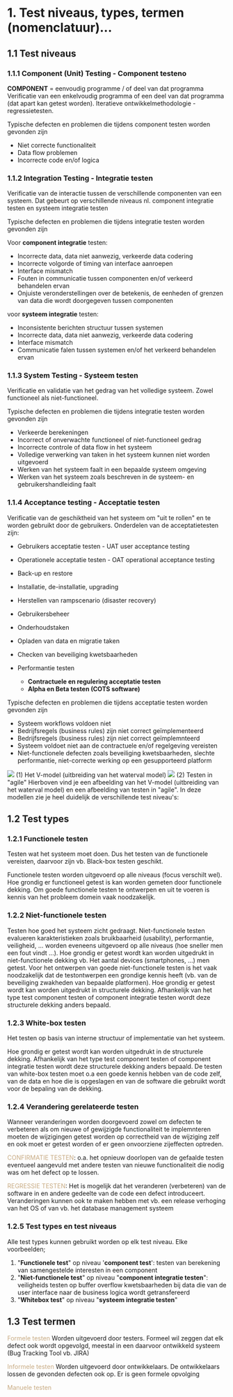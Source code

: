 # 1. Test niveaus, types, termen (nomenclatuur)...
## 1.1 Test niveaus
### 1.1.1 Component (Unit) Testing - Component testeno
**COMPONENT** = eenvoudig programme / of deel van dat programma
Verificatie van een enkelvoudig programma of een deel van dat programma (dat apart kan getest worden). Iteratieve ontwikkelmethodologie - regressietesten.

Typische defecten en problemen die tijdens component testen worden gevonden zijn
- Niet correcte functionaliteit
- Data flow problemen
- Incorrecte code en/of logica

### 1.1.2 Integration Testing - Integratie testen
Verificatie van de interactie tussen de verschillende componenten van een systeem. Dat gebeurt op verschillende niveaus nl. component integratie testen en systeem integratie testen

Typische defecten en problemen die tijdens integratie testen worden gevonden zijn

Voor **component integratie** testen:
- Incorrecte data, data niet aanwezig, verkeerde data codering
- Incorrecte volgorde of timing van interface aanroepen
- Interface mismatch
- Fouten in communicatie tussen componenten en/of verkeerd behandelen ervan
- Onjuiste veronderstellingen over de betekenis, de eenheden of grenzen van data die wordt doorgegeven tussen componenten

voor **systeem integratie** testen:
- Inconsistente berichten structuur tussen systemen
- Incorrecte data, data niet aanwezig, verkeerde data codering
- Interface mismatch
- Communicatie falen tussen systemen en/of het verkeerd behandelen ervan

### 1.1.3 System Testing - Systeem testen
Verificatie en validatie van het gedrag van het volledige systeem. Zowel functioneel als niet-functioneel.

Typische defecten en problemen die tijdens integratie testen worden gevonden zijn
- Verkeerde berekeningen
- Incorrect of onverwachte functioneel of niet-functioneel gedrag
- Incorrecte controle of data flow in het systeem
- Volledige verwerking van taken in het systeem kunnen niet worden uitgevoerd
- Werken van het systeem faalt in een bepaalde systeem omgeving
- Werken van het systeem zoals beschreven in de systeem- en gebruikershandleiding faalt

### 1.1.4 Acceptance testing - Acceptatie testen
Verificatie van de geschiktheid van het systeem om "uit te rollen" en te worden gebruikt door de gebruikers.
Onderdelen van de acceptatietesten zijn:
- Gebruikers acceptatie testen - UAT user acceptance testing
- Operationele acceptatie testen - OAT operational acceptance testing

- Back-up en restore
- Installatie, de-installatie, upgrading
- Herstellen van rampscenario (disaster recovery)
- Gebruikersbeheer
- Onderhoudstaken
- Opladen van data en migratie taken
- Checken van beveiliging kwetsbaarheden
- Performantie testen
	- **Contractuele en regulering acceptatie testen**
	- **Alpha en Beta testen (COTS software)**

Typische defecten en problemen die tijdens acceptatie testen worden gevonden zijn
- Systeem workflows voldoen niet
- Bedrijfsregels (business rules) zijn niet correct geïmplementeerd
- Bedrijfsregels (business rules) zijn niet correct geïmplemnteerd
- Systeem voldoet niet aan de contractuele en/of regelgeving vereisten
- Niet-functionele defecten zoals beveiliging kwetsbaarheden, slechte performantie, niet-correcte werking op een gesupporteerd platform

![](https://apwt.gitbook.io/~gitbook/image?url=https%3A%2F%2F4058530821-files.gitbook.io%2F%7E%2Ffiles%2Fv0%2Fb%2Fgitbook-legacy-files%2Fo%2Fassets%252F-MGtJKh7Wy8QD_tjgVdu%252F-MJSceqe3ez71zMQmuHj%252F-MJScnKgloL4QfGk3tIO%252Fimage.png%3Falt%3Dmedia%26token%3D19004a26-3f6e-4982-a21b-3f50ff0a6d93&width=400&dpr=2&quality=100&sign=160f7067&sv=1)
(1) Het V-model (uitbreiding van het waterval model)
![](https://apwt.gitbook.io/~gitbook/image?url=https%3A%2F%2F4058530821-files.gitbook.io%2F%7E%2Ffiles%2Fv0%2Fb%2Fgitbook-legacy-files%2Fo%2Fassets%252F-MGtJKh7Wy8QD_tjgVdu%252F-MJD0NkyIuefO0Pn4Nj6%252F-MJD2a0Vg0fLtzeuyH0v%252Fimage.png%3Falt%3Dmedia%26token%3Da5c6ccdf-68f3-45fd-b7e6-5c9e7df71b7c&width=768&dpr=4&quality=100&sign=edc1f5a9&sv=1)
(2) Testen in "agile"
Hierboven vind je een afbeelding van het V-model (uitbreiding van het waterval model) en een afbeelding van testen in "agile". In deze modellen zie je heel duidelijk de verschillende test niveau's:

## 1.2 Test types
### 1.2.1 Functionele testen
Testen wat het systeem moet doen. Dus het testen van de functionele vereisten, daarvoor zijn vb. Black-box testen geschikt.

Functionele testen worden uitgevoerd op alle niveaus (focus verschilt wel). Hoe grondig er functioneel getest is kan worden gemeten door functionele dekking. Om goede functionele testen te ontwerpen en uit te voeren is kennis van het probleem domein vaak noodzakelijk.

### 1.2.2 Niet-functionele testen
Testen hoe goed het systeem zicht gedraagt. Niet-functionele testen evalueren karakteristieken zoals bruikbaarheid (usability), performantie, veiligheid, ... worden eveneens uitgevoerd op alle niveaus (hoe sneller men een fout vindt ...). Hoe grondig er getest wordt kan worden uitgedrukt in niet-functionele dekking 
vb. Het aantal devices (smartphones, ...) men getest. Voor het ontwerpen van goede niet-functionele testen is het vaak noodzakelijk dat de testontwerpen een grondige kennis heeft (vb. van de beveiliging zwakheden van bepaalde platformen). Hoe grondig er getest wordt kan worden uitgedrukt in structurele dekking. Afhankelijk van het type test component testen of component integratie testen wordt deze structurele dekking anders bepaald.

### 1.2.3 White-box testen
Het testen op basis van interne structuur of implementatie van het systeem. 

Hoe grondig er getest wordt kan worden uitgedrukt in de structurele dekking. Afhankelijk van het type test component testen of component integratie testen wordt deze structurele dekking anders bepaald.
De testen van white-box testen moet o.a een goede kennis hebben van de code zelf, van de data en hoe die is opgeslagen en van de software die gebruikt wordt voor de bepaling van de dekking.

### 1.2.4 Verandering gerelateerde testen
Wanneer veranderingen worden doorgevoerd zowel om defecten te verbeteren als om nieuwe of gewijzigde functionaliteit te implemnteren moeten de wijzigingen getest worden op correctheid van de wijziging zelf en ook moet er getest worden of er geen onvoorziene zijeffecten optreden.

<span style="color:#c8ab83;">CONFIRMATIE TESTEN</span>: o.a. het opnieuw doorlopen van de gefaalde testen eventueel aangevuld met andere testen van nieuwe functionaliteit die nodig was om het defect op te lossen.

<span style="color:#c8ab83;">REGRESSIE TESTEN</span>: Het is mogelijk dat het veranderen (verbeteren) van de software in en andere gedeelte van de code een defect introduceert. 
Veranderingen kunnen ook te maken hebben met vb. een release verhoging van het OS of van vb. het database management systeem

### 1.2.5 Test types en test niveaus
Alle test types kunnen gebruikt worden op elk test niveau.
Elke voorbeelden;
1. "**Functionele test**" op niveau '**component test**': testen van berekening van samengestelde interesten in een component
2. "**Niet-functionele test**" op niveau "**component integratie testen**": veiligheids testen op buffer overflow kwetsbaarheden bij data die van de user interface naar de business logica wordt getransfereerd
3. "**Whitebox test**" op niveau "**systeem integratie testen**"

## 1.3 Test termen
<span style="color:#c8ab83;">Formele testen</span>
Worden uitgevoerd door testers. Formeel wil zeggen dat elk defect ook wordt opgevolgd, meestal in een daarvoor ontwikkeld systeem (Bug Tracking Tool vb. JIRA)

<span style="color:#c8ab83;">Informele testen</span>
Worden uitgevoerd door ontwikkelaars. De ontwikkelaars lossen de gevonden defecten ook op. Er is geen formele opvolging

<span style="color:#c8ab83;">Manuele testen</span>